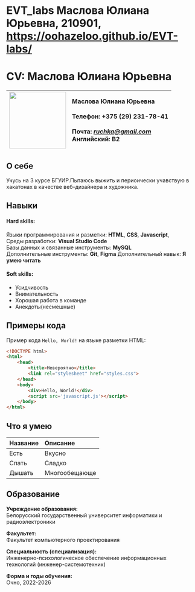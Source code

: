 # EVT_labs Маслова Юлиана Юрьевна, 210901, https://oohazeloo.github.io/EVT-labs/

# CV: Маслова Юлиана Юрьевна

| <img src="lab_10/kotek.jpg" width="150"> | Маслова Юлиана Юрьевна  <br><br>Телефон: +375 (29) 231-78-41 <br> <br>Почта: *ruchka@gmail.com* <br>Английский: B2 |
|---|:----|

## О себе

Учусь на 3 курсе БГУИР.Пытаюсь выжить и периоически учавствую в хакатонах в качестве веб-дизайнера и художника.
## Навыки

#### Hard skills:

Языки программирования и разметки: **HTML**, **CSS**, **Javascript**, <br>
Среды разработки: **Visual Studio Code** <br>
Базы данных и связанные инструменты: **MySQL** <br>
Дополнительные инструменты: **Git**, **Figma**
Дополнительный навык: **Я умею читать**

#### Soft skills:

- Усидчивость
- Внимательность
- Хорошая работа в команде
- Анекдоты(несмешные)

## Примеры кода

Пример кода `Hello, World!` на языке разметки HTML:

```html
<!DOCTYPE html>
<html>
    <head>
        <title>Невероятно</title>
        <link rel="stylesheet" href="styles.css">
    </head>
    <body>
        <div>Hello, World!</div>
        <script src='javascript.js'></script>
    </body>
</html>
```
## Что я умею
| Название | Описание | 
|:---|:---|
| Есть | Вкусно | 
| Спать | Сладко | 
| Дышать | Многообещающе | 

## Образование

**Учреждение образования:** <br>
Белорусский государственный университет информатики и радиоэлектроники

**Факультет:** <br>
Факультет компьютерного проектирования

**Специальность (специализация):** <br>
Инженерно-психологическое обеспечение информационных технологий (инженер-системотехник)

**Форма и годы обучения:** <br>
Очно, 2022-2026








